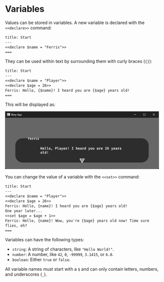 # Variables

Values can be stored in variables. A new variable is declared with the `<<declare>>` command:

```text
title: Start
---
<<declare $name = "Ferris">>
===
```

They can be used within text by surrounding them with curly braces (`{}`):

```text
title: Start
---
<<declare $name = "Player">>
<<declare $age = 26>>
Ferris: Hello, {$name}! I heard you are {$age} years old!
===
```
This will be displayed as:

![variables.png](variables.png)

You can change the value of a variable with the `<<set>>` command:

```text
title: Start
---
<<declare $name = "Player">>
<<declare $age = 26>>
Ferris: Hello, {name}! I heard you are {$age} years old!
One year later...
<<set $age = $age + 1>>
Ferris: Hello, {name}! Wow, you're {$age} years old now! Time sure flies, eh?
===
```

Variables can have the following types:
- `string`: A string of characters, like `"Hello World!"`.
- `number`: A number, like `42`, `0`, `-99999`, `3.1415`, or `6.0`.
- `boolean`: Either `true` or `false`.

All variable names must start with a `$` and can only contain letters, numbers, and underscores (`_`).
